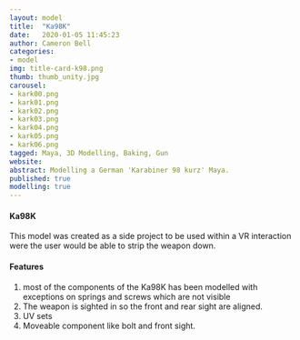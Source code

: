 ```yaml
---
layout: model
title:  "Ka98K"
date:   2020-01-05 11:45:23
author: Cameron Bell
categories:
- model
img: title-card-k98.png
thumb: thumb_unity.jpg
carousel:
- kark00.png
- kark01.png
- kark02.png
- kark03.png
- kark04.png
- kark05.png
- kark06.png
tagged: Maya, 3D Modelling, Baking, Gun
website:
abstract: Modelling a German 'Karabiner 98 kurz' Maya.
published: true
modelling: true
---
```

#### Ka98K
This model was created as a side project to be used within a VR interaction were the user would be able to strip the weapon down. 
#### Features
1. most of the components of the Ka98K has been modelled with exceptions on springs and screws which are not visible
2. The weapon is sighted in so the front and rear sight are aligned.
3. UV sets
4. Moveable component like bolt and front sight. 
